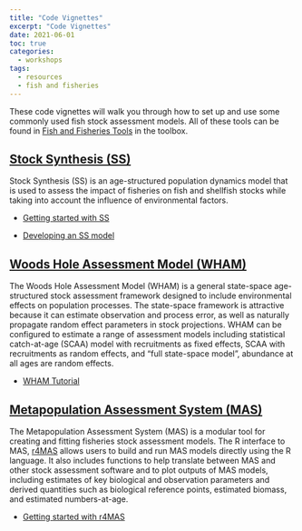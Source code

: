 ```yaml
---
title: "Code Vignettes"
excerpt: "Code Vignettes"
date: 2021-06-01
toc: true
categories:
  - workshops
tags:
  - resources
  - fish and fisheries
---
```

These code vignettes will walk you through how to set up and use some commonly used fish stock assessment models. All of these tools can be found in [Fish and Fisheries Tools](https://nmfs-fish-tools.github.io/) in the toolbox.

## [Stock Synthesis (SS)](https://vlab.ncep.noaa.gov/web/stock-synthesis)
Stock Synthesis (SS) is an age-structured population dynamics model that is used to assess the impact of fisheries on fish and shellfish stocks while taking into account the influence of environmental factors.

- [Getting started with SS](https://vlab.ncep.noaa.gov/web/stock-synthesis/document-library/-/document_library/0LmuycloZeIt/view_file/7137387)

- [Developing an SS model](https://vlab.ncep.noaa.gov/web/stock-synthesis/document-library/-/document_library/0LmuycloZeIt/view_file/7137399)

## [Woods Hole Assessment Model (WHAM)](https://timjmiller.github.io/wham/)
The Woods Hole Assessment Model (WHAM) is a general state-space age-structured stock assessment framework designed to include environmental effects on population processes. The state-space framework is attractive because it can estimate observation and process error, as well as naturally propagate random effect parameters in stock projections. WHAM can be configured to estimate a range of assessment models including statistical catch-at-age (SCAA) model with recruitments as fixed effects, SCAA with recruitments as random effects, and “full state-space model”, abundance at all ages are random effects.

- [WHAM Tutorial](https://timjmiller.github.io/wham/articles/index.html)

## [Metapopulation Assessment System (MAS)](https://nmfs-fish-tools.github.io/MAS/)
The Metapopulation Assessment System (MAS) is a modular tool for creating and fitting fisheries stock assessment models. The R interface to MAS, [r4MAS](https://nmfs-fish-tools.github.io/r4MAS/index.html) allows users to build and run MAS models directly using the R language. It also includes functions to help translate between MAS and other stock assessment software and to plot outputs of MAS models, including estimates of key biological and observation parameters and derived quantities such as biological reference points, estimated biomass, and estimated numbers-at-age.

- [Getting started with r4MAS](https://nmfs-fish-tools.github.io/r4MAS/articles/001_Introduction.html)
